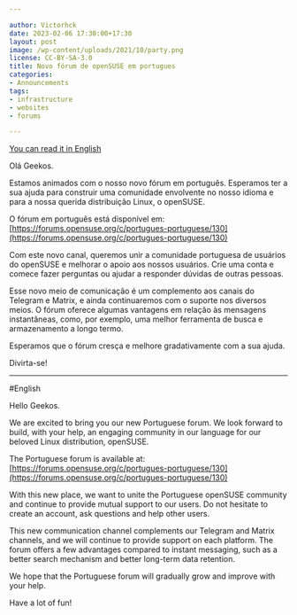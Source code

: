 ```yaml
---

author: Victorhck
date: 2023-02-06 17:30:00+17:30
layout: post
image: /wp-content/uploads/2021/10/party.png
license: CC-BY-SA-3.0
title: Novo fórum de openSUSE em portugues
categories:
- Announcements
tags:
- infrastructure
- websites
- forums

---
```


[You can read it in English](#English)

Olá Geekos.
 
Estamos animados com o nosso novo fórum em português. Esperamos ter a sua ajuda para construir uma comunidade envolvente no nosso idioma e para a nossa querida distribuição Linux, o openSUSE.
 
O fórum em português está disponível em: [https://forums.opensuse.org/c/portugues-portuguese/130](https://forums.opensuse.org/c/portugues-portuguese/130)
 
Com este novo canal, queremos unir a comunidade portuguesa de usuários do openSUSE e melhorar o apoio aos nossos usuários. Crie uma conta e comece fazer perguntas ou ajudar a responder dúvidas de outras pessoas.
 
Esse novo meio de comunicação é um complemento aos canais do Telegram e Matrix, e ainda continuaremos com o suporte nos diversos meios. O fórum oferece algumas vantagens em relação às mensagens instantâneas, como, por exemplo, uma melhor ferramenta de busca e armazenamento a longo termo.
 
Esperamos que o fórum cresça e melhore gradativamente com a sua ajuda.
 
Divirta-se!

---

#English

Hello Geekos.
 
We are excited to bring you our new Portuguese forum. We look forward to build, with your help, an engaging community in our language for our beloved Linux distribution, openSUSE.
 
The Portuguese forum is available at: [https://forums.opensuse.org/c/portugues-portuguese/130](https://forums.opensuse.org/c/portugues-portuguese/130)
 
With this new place, we want to unite the Portuguese openSUSE community and continue to provide mutual support to our users. Do not hesitate to create an account, ask questions and help other users.
 
This new communication channel complements our Telegram and Matrix channels, and we will continue to provide support on each platform. The forum offers a few advantages compared to instant messaging, such as a better search mechanism and better long-term data retention.
 
We hope that the Portuguese forum will gradually grow and improve with your help.
 
Have a lot of fun!
